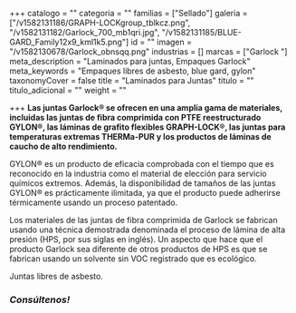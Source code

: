 +++
catalogo = ""
categoria = ""
familias = ["Sellado"]
galeria = ["/v1582131186/GRAPH-LOCKgroup_tblkcz.png", "/v1582131182/Garlock_700_mb1qri.jpg", "/v1582131185/BLUE-GARD_Family12x9_kml1k5.png"]
id = ""
imagen = "/v1582130678/Garlock_obnsqq.png"
industrias = []
marcas = ["Garlock "]
meta_description = "Laminados para juntas, Empaques Garlock"
meta_keywords = "Empaques libres de asbesto, blue gard, gylon"
taxonomyCover = false
title = "Laminados para Juntas"
titulo = ""
titulo_adicional = ""
weight = ""

+++
**Las juntas Garlock® se ofrecen en una amplia gama de materiales, incluidas las juntas de fibra comprimida con PTFE reestructurado GYLON®, las láminas de grafito flexibles GRAPH-LOCK®, las juntas para temperaturas extremas THERMa-PUR y los productos de láminas de caucho de alto rendimiento.**

GYLON® es un producto de eficacia comprobada con el tiempo que es reconocido en la industria como el material de elección para servicio químicos extremos.  Además, la disponibilidad de tamaños de las juntas GYLON® es prácticamente ilimitada, ya que el producto puede adherirse térmicamente usando un proceso patentado.

Los materiales de las juntas de fibra comprimida de Garlock se fabrican usando una técnica demostrada denominada el proceso de lámina de alta presión (HPS, por sus siglas en inglés). Un aspecto que hace que el producto Garlock sea diferente de otros productos de HPS es que se fabrican usando un solvente sin VOC registrado que es ecológico.

Juntas libres de asbesto.

### **_Consúltenos!_**